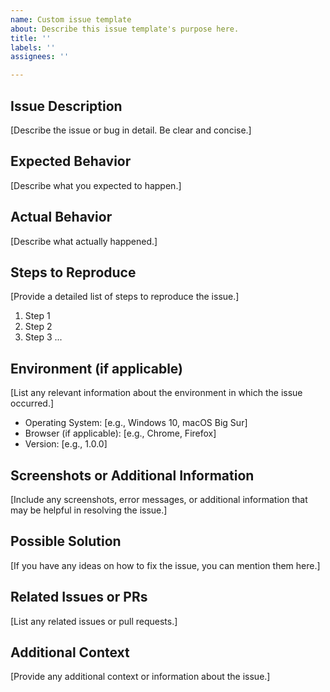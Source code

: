 ```yaml
---
name: Custom issue template
about: Describe this issue template's purpose here.
title: ''
labels: ''
assignees: ''

---
```


## Issue Description

[Describe the issue or bug in detail. Be clear and concise.]

## Expected Behavior

[Describe what you expected to happen.]

## Actual Behavior

[Describe what actually happened.]

## Steps to Reproduce

[Provide a detailed list of steps to reproduce the issue.]

1. Step 1
2. Step 2
3. Step 3
...

## Environment (if applicable)

[List any relevant information about the environment in which the issue occurred.]

- Operating System: [e.g., Windows 10, macOS Big Sur]
- Browser (if applicable): [e.g., Chrome, Firefox]
- Version: [e.g., 1.0.0]

## Screenshots or Additional Information

[Include any screenshots, error messages, or additional information that may be helpful in resolving the issue.]

## Possible Solution

[If you have any ideas on how to fix the issue, you can mention them here.]

## Related Issues or PRs

[List any related issues or pull requests.]

## Additional Context

[Provide any additional context or information about the issue.]
